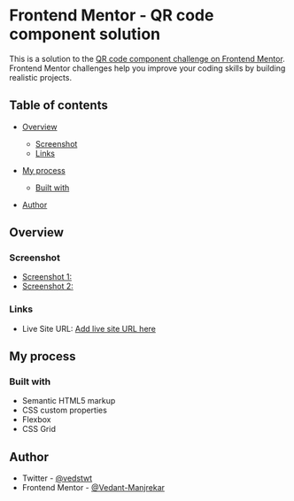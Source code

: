 # Frontend Mentor - QR code component solution

This is a solution to the [QR code component challenge on Frontend Mentor](https://www.frontendmentor.io/challenges/qr-code-component-iux_sIO_H). Frontend Mentor challenges help you improve your coding skills by building realistic projects. 

## Table of contents

- [Overview](#overview)
  - [Screenshot](#screenshot)
  - [Links](#links)
- [My process](#my-process)
  - [Built with](#built-with)

- [Author](#author)

## Overview

### Screenshot

- [Screenshot 1:](./images/Screenshot%202022-08-02%20at%201.37.14%20PM.png)
- [Screenshot 2:](./images/Screenshot%202022-08-02%20at%201.37.50%20PM.png)


### Links

- Live Site URL: [Add live site URL here](https://your-live-site-url.com)

## My process

### Built with

- Semantic HTML5 markup
- CSS custom properties
- Flexbox
- CSS Grid

## Author

- Twitter - [@vedstwt](https://twitter.com/vedstwt)
- Frontend Mentor - [@Vedant-Manjrekar](https://www.twitter.com/Vedant-Manjrekar)
